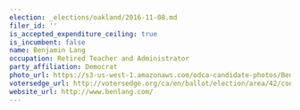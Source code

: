 ```yaml
---
election: _elections/oakland/2016-11-08.md
filer_id: ''
is_accepted_expenditure_ceiling: true
is_incumbent: false
name: Benjamin Lang
occupation: Retired Teacher and Administrator
party_affiliation: Democrat
photo_url: https://s3-us-west-1.amazonaws.com/odca-candidate-photos/Ben-Lang.png
votersedge_url: http://votersedge.org/ca/en/ballot/election/area/42/contests/contest/13217/candidate/130696?&county=Alameda%20County&election_authority_id=1
website_url: http://www.benlang.com/
---
```

